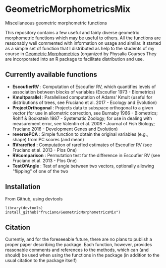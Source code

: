 # GeometricMorphometricsMix

Miscellaneous geometric morphometric functions

This repository contains a few useful and fairly diverse geometric morphometric functions which may be useful to others.
All the functions are reasonably well commented with information on usage and similar.
It started as a simple set of function that I distributed as help to the students of my course in [Geometric Morphometrics](https://www.physalia-courses.org/courses-workshops/course22/) (organized by Physalia Courses 
They are incorporated into an R package to facilitate distribution and use.

## Currently available functions
- **EscoufierRV** : Computation of Escoufier RV, which quantifies levels of association between blocks of variables (Escoufier 1973 - Biometrics)
- **Kmultparallel** : Parallelised computation of Adams' Kmult (useful for distributions of trees, see Fruciano et al. 2017 - Ecology and Evolution)
- **ProjectOrthogonal** : Projects data to subspace orthogonal to a given vector (for use in allometric correction, see Burnaby 1966 - Biometrics; Rohlf & Bookstein 1987 - Systematic Zoology; for use in dealing with measurement error, see Valentin et al. 2008 - Journal of Fish Biology; Fruciano 2016 - Development Genes and Evolution)
- **reversePCA** : Simple function to obtain the original variables (e.g., shape) from PC scores (and mean)
- **RVrarefied** : Computation of rarefied estimates of Escoufier RV (see Fruciano et al. 2013 - Plos One)
- **RVcomparison** : Permutation test for the difference in Escoufier RV (see Fruciano et al. 2013 - Plos One)
- **TestOfAngle** : Test of angle between two vectors, optionally allowing "flipping" of one of the two

## Installation
From Github, using devtools

```
library(devtools)
install_github("fruciano/GeometricMorphometricsMix")
```

## Citation
Currently, and for the foreseeable future, there are no plans to publish a proper paper describing the package.
Each function, however, provides reasonable comments and references to the methods, which can (and should) be used when using the functions in the package (in addition to the usual citation to the package itself)

